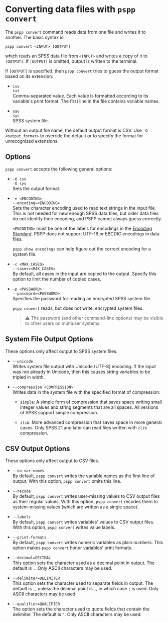 # Converting data files with `pspp convert`

The `pspp convert` command reads data from one file and writes it to
another.  The basic syntax is:

```
pspp convert <INPUT> [OUTPUT]
```

which reads an SPSS data file from `<INPUT>` and writes a copy of it
to `[OUTPUT]`.  If `[OUTPUT]` is omitted, output is written to the
terminal.

If `[OUTPUT]` is specified, then `pspp convert` tries to guess the
output format based on its extension:

* `csv`  
  `txt`  
  Comma-separated value.  Each value is formatted according to its
  variable's print format.  The first line in the file contains
  variable names.

* `sav`  
  `sys`  
  SPSS system file.

Without an output file name, the default output format is CSV.  Use
`-O <output_format>` to override the default or to specify the format
for unrecognized extensions.

## Options

`pspp convert` accepts the following general options:

* `-O csv`  
  `-O sys`  
  Sets the output format.

* `-e <ENCODING>`  
  `--encoding=<ENCODING>`  
  Sets the character encoding used to read text strings in the input
  file.  This is not needed for new enough SPSS data files, but older
  data files do not identify their encoding, and PSPP cannot always
  guess correctly.

  `<ENCODING>` must be one of the labels for encodings in the
  [Encoding Standard].  PSPP does not support UTF-16 or EBCDIC
  encodings in data files.

  `pspp show encodings` can help figure out the correct encoding for a
  system file.

  [Encoding Standard]: https://encoding.spec.whatwg.org/#names-and-labels

* `-c <MAX_CASES>`  
  `--cases=<MAX_CASES>`  
  By default, all cases in the input are copied to the output.
  Specify this option to limit the number of copied cases.

* `-p <PASSWORD>`  
  `--password=<PASSWORD>`  
  Specifies the password for reading an encrypted SPSS system file.

  `pspp convert` reads, but does not write, encrypted system files.

  > ⚠️ The password (and other command-line options) may be visible to
  other users on multiuser systems.

## System File Output Options

These options only affect output to SPSS system files.

* `--unicode`  
  Writes system file output with Unicode (UTF-8) encoding.  If the
  input was not already in Unicode, then this causes string variables
  to be tripled in width.

* `--compression <COMPRESSION>`  
  Writes data in the system file with the specified format of
  compression:

  - `simple`: A simple form of compression that saves space writing
    small integer values and string segments that are all spaces.  All
    versions of SPSS support simple compression.

  - `zlib`: More advanced compression that saves space in more general
    cases.  Only SPSS 21 and later can read files written with `zlib`
    compression.

## CSV Output Options

These options only affect output to CSV files.

* `--no-var-names`  
  By default, `pspp convert` writes the variable names as the first
  line of output.  With this option, `pspp convert` omits this line.

* `--recode`  
  By default, `pspp convert` writes user-missing values to CSV output
  files as their regular values.  With this option, `pspp convert`
  recodes them to system-missing values (which are written as a
  single space).

* `--labels`  
  By default, `pspp convert` writes variables' values to CSV output
  files.  With this option, `pspp convert` writes value labels.

* `--print-formats`  
  By default, `pspp convert` writes numeric variables as plain
  numbers.  This option makes `pspp convert` honor variables' print
  formats.

* `--decimal=DECIMAL`  
  This option sets the character used as a decimal point in output.
  The default is `.`.  Only ASCII characters may be used.

* `--delimiter=DELIMITER`  
  This option sets the character used to separate fields in output.
  The default is `,`, unless the decimal point is `,`, in which case
  `;` is used.  Only ASCII characters may be used.

* `--qualifier=QUALIFIER`  
  The option sets the character used to quote fields that contain the
  delimiter.  The default is `"`.  Only ASCII characters may be used.
